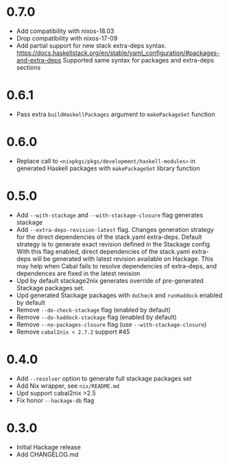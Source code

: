 # 0.7.0
- Add compatibility with nixos-18.03
- Drop compatibility with nixos-17-09
- Add partial support for new stack extra-deps syntax.
  https://docs.haskellstack.org/en/stable/yaml_configuration/#packages-and-extra-deps
  Supported same syntax for packages and extra-deps sections

# 0.6.1
- Pass extra `buildHaskellPackages` argument to `makePackageSet` function

# 0.6.0
- Replace call to `<nixpkgs/pkgs/development/haskell-modules>` in generated
  Haskell packages with `makePackageSet` library function

# 0.5.0
- Add `--with-stackage` and `--with-stackage-closure` flag generates stackage
- Add `--extra-deps-revision-latest` flag. Changes generation strategy for the
  direct dependencies of the stack.yaml extra-deps. Default strategy is to
  generate exact revision defined in the Stackage config. With this flag
  enabled, direct dependencies of the stack.yaml extra-deps will be generated
  with latest revision available on Hackage. This may help when Cabal fails to
  resolve dependencies of extra-deps, and dependences are fixed in the latest
  revision
- Upd by default stackage2nix generates override of pre-generated Stackage
  packages set.
- Upd generated Stackage packages with `doCheck` and `runHaddock` enabled by
  default
- Remove `--do-check-stackage` flag (enabled by default)
- Remove `--do-haddock-stackage` flag (enabled by default)
- Remove `--no-packages-closure` flag (use `--with-stackage-closure`)
- Remove `cabal2nix < 2.7.2` support #45

# 0.4.0
- Add `--resolver` option to generate full stackage packages set
- Add Nix wrapper, see `nix/README.md`
- Upd support cabal2nix >2.5
- Fix honor `--hackage-db` flag

# 0.3.0
- Initial Hackage release
- Add CHANGELOG.md
